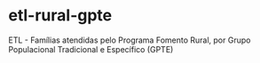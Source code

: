 # etl-rural-gpte
ETL -  Famílias atendidas pelo Programa Fomento Rural, por Grupo Populacional Tradicional e Específico (GPTE)

